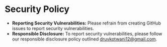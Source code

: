 # Security Policy

- **Reporting Security Vulnerabilities:** Please refrain from creating GitHub issues to report security vulnerabilities.
- **Responsible Disclosure:** To report security vulnerabilities, please follow our responsible disclosure policy outlined [druvkotwani12@gmail.com](mailto:druvkotwani12@gmail.com).
